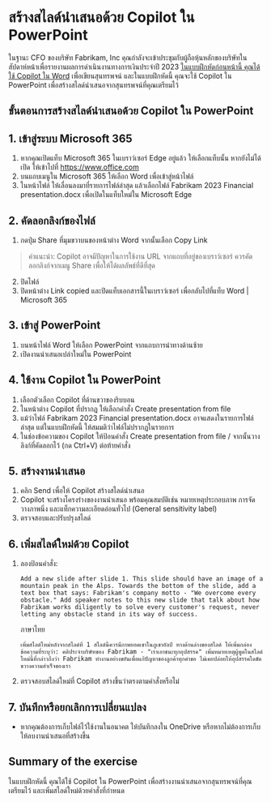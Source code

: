 
# สร้างสไลด์นำเสนอด้วย Copilot ใน PowerPoint


ในฐานะ CFO ของบริษัท Fabrikam, Inc คุณกำลังจะเข้าประชุมกับผู้ถือหุ้นหลักของบริษัทในสัปดาห์หน้าเพื่อรายงานผลการดำเนินงานทางการเงินประจำปี 2023 [ในแบบฝึกหัดก่อนหน้านี้ คุณได้ใช้ Copilot ใน Word](/exercises/speech.md) เพื่อเขียนสุนทรพจน์ และในแบบฝึกหัดนี้ คุณจะใช้ Copilot ใน PowerPoint เพื่อสร้างสไลด์นำเสนอจากสุนทรพจน์ที่คุณเตรียมไว้

## ขั้นตอนการสร้างสไลด์นำเสนอด้วย Copilot ใน PowerPoint

## 1. เข้าสู่ระบบ Microsoft 365

1. หากคุณเปิดแท็บ Microsoft 365 ในเบราว์เซอร์ Edge อยู่แล้ว ให้เลือกแท็บนั้น หากยังไม่ได้เปิด ให้เข้าไปที่ https://www.office.com
2. บนแถบเมนูใน Microsoft 365 ให้เลือก Word เพื่อเข้าสู่หน้าไฟล์
3. ในหน้าไฟล์ ให้เลื่อนลงมาที่รายการไฟล์ล่าสุด แล้วเลือกไฟล์ Fabrikam 2023 Financial presentation.docx เพื่อเปิดในแท็บใหม่ใน Microsoft Edge

## 2. คัดลอกลิงก์ของไฟล์

1. กดปุ่ม Share ที่มุมขวาบนของหน้าต่าง Word จากนั้นเลือก Copy Link

> คำแนะนำ: Copilot อาจมีปัญหาในการใช้งาน URL จากแถบที่อยู่ของเบราว์เซอร์ ควรคัดลอกลิงก์จากเมนู Share เพื่อให้ได้ผลลัพธ์ที่ดีที่สุด

2. ปิดไฟล์
3. ปิดหน้าต่าง Link copied และปิดแท็บเอกสารนี้ในเบราว์เซอร์ เพื่อกลับไปที่แท็บ Word | Microsoft 365

## 3. เข้าสู่ PowerPoint

1. บนหน้าไฟล์ Word ให้เลือก PowerPoint จากแถบการนำทางด้านซ้าย
2. เปิดงานนำเสนอเปล่าใหม่ใน PowerPoint

## 4. ใช้งาน Copilot ใน PowerPoint

1. เลือกตัวเลือก Copilot ที่ด้านขวาของริบบอน
2. ในหน้าต่าง Copilot ที่ปรากฏ ให้เลือกคำสั่ง Create presentation from file
3. แม้ว่าไฟล์ Fabrikam 2023 Financial presentation.docx อาจแสดงในรายการไฟล์ล่าสุด แต่ในแบบฝึกหัดนี้ ให้สมมติว่าไฟล์ไม่ปรากฏในรายการ
4. ในช่องข้อความของ Copilot ให้ป้อนคำสั่ง Create presentation from file / จากนั้นวางลิงก์ที่คัดลอกไว้ (กด Ctrl+V) ต่อท้ายคำสั่ง

## 5.	สร้างงานนำเสนอ

1. คลิก Send เพื่อให้ Copilot สร้างสไลด์นำเสนอ
2. Copilot จะสร้างโครงร่างของงานนำเสนอ พร้อมคุณสมบัติเช่น หมายเหตุประกอบภาพ การจัดวางภาพนิ่ง และแท็กความละเอียดอ่อนทั่วไป (General sensitivity label)
3. ตรวจสอบและปรับปรุงสไลด์

## 6. เพิ่มสไลด์ใหม่ด้วย Copilot

1. ลองป้อนคำสั่ง:

    ```
    Add a new slide after slide 1. This slide should have an image of a mountain peak in the Alps. Towards the bottom of the slide, add a text box that says: Fabrikam's company motto - "We overcome every obstacle." Add speaker notes to this new slide that talk about how Fabrikam works diligently to solve every customer's request, never letting any obstacle stand in its way of success.
    ```
    ภาษาไทย
    ```
    เพิ่มสไลด์ใหม่หลังจากสไลด์ที่ 1 สไลด์นี้ควรมีภาพยอดเขาในภูเขาอัลป์ ทางด้านล่างของสไลด์ ให้เพิ่มกล่องข้อความที่ระบุว่า: คติประจำบริษัทของ Fabrikam - "เราเอาชนะทุกอุปสรรค" เพิ่มหมายเหตุผู้พูดในสไลด์ใหม่นี้ที่กล่าวถึงว่า Fabrikam ทำงานอย่างขยันเพื่อแก้ปัญหาของลูกค้าทุกคำขอ ไม่เคยปล่อยให้อุปสรรคใดขัดขวางความสำเร็จของเรา
    ```

2. ตรวจสอบสไลด์ใหม่ที่ Copilot สร้างขึ้นว่าตรงตามคำสั่งหรือไม่

## 7. บันทึกหรือยกเลิกการเปลี่ยนแปลง

- หากคุณต้องการเก็บไฟล์ไว้ใช้งานในอนาคต ให้บันทึกลงใน OneDrive หรือหากไม่ต้องการเก็บ ให้ลบงานนำเสนอที่สร้างขึ้น

## Summary of the exercise 

ในแบบฝึกหัดนี้ คุณได้ใช้ Copilot ใน PowerPoint เพื่อสร้างงานนำเสนอจากสุนทรพจน์ที่คุณเตรียมไว้ และเพิ่มสไลด์ใหม่ด้วยคำสั่งที่กำหนด